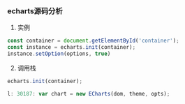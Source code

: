 ### echarts源码分析

1. 实例

```javascript
const container = document.getElementById('container');
const instance = echarts.init(container);
instance.setOption(options, true)
```

2. 调用栈

```javascript
echarts.init(container);

l: 30187: var chart = new ECharts(dom, theme, opts);
```

